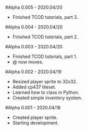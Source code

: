 #Alpha 0.005 - 2020.04/20
* Finished TCOD tutorials, part 3.

#Alpha 0.004 - 2020.04/20
* Finished TCOD tutorials, part 2.

#Alpha 0.003 - 2020.04/20
* Finished TCOD tutorials, part 1.
* @ now moves.

#Alpha 0.002 - 2020.04/19
* Resized player sprite to 32x32.
* Added cp437 tileset.
* Learned how to class in Python.
* Created simple inventory system.

#Alpha 0.001 - 2020.04/18
* Created player sprite.
* Starting development.
